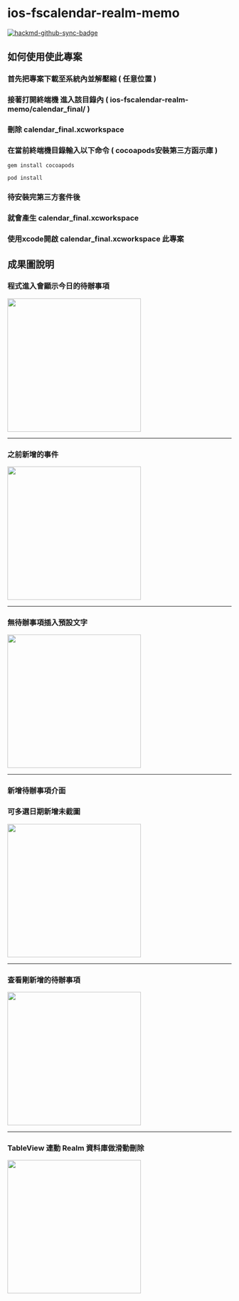 # ios-fscalendar-realm-memo

[![hackmd-github-sync-badge](https://hackmd.io/E9_xs-smSDCYoXOtJNbEcw/badge)](https://hackmd.io/E9_xs-smSDCYoXOtJNbEcw)


## 如何使用使此專案

### 首先把專案下載至系統內並解壓縮 ( 任意位置 )
### 接著打開終端機 進入該目錄內 ( ios-fscalendar-realm-memo/calendar_final/ )
### 刪除 calendar_final.xcworkspace 
### 在當前終端機目錄輸入以下命令 ( cocoapods安裝第三方函示庫 )
```
gem install cocoapods
```

```
pod install
```
### 待安裝完第三方套件後
### 就會產生 calendar_final.xcworkspace 
### 使用xcode開啟 calendar_final.xcworkspace 此專案


## 成果圖說明

### 程式進入會顯示今日的待辦事項

<img src="https://github.com/vincent-chang-rightfighter/ios-fscalendar-realm-memo/raw/main/screenshot/Simulator%20Screen%20Shot%20-%20iPhone%2011%20-%202021-01-14%20at%2017.52.38.png" width="300" />

---

### 之前新增的事件

<img src="https://github.com/vincent-chang-rightfighter/ios-fscalendar-realm-memo/raw/main/screenshot/Simulator%20Screen%20Shot%20-%20iPhone%2011%20-%202021-01-14%20at%2017.54.59.png" width="300" />

---

### 無待辦事項插入預設文字

<img src="https://github.com/vincent-chang-rightfighter/ios-fscalendar-realm-memo/raw/main/screenshot/Simulator%20Screen%20Shot%20-%20iPhone%2011%20-%202021-01-14%20at%2017.57.18.png" width="300" />

---

### 新增待辦事項介面
### 可多選日期新增未截圖

<img src="https://github.com/vincent-chang-rightfighter/ios-fscalendar-realm-memo/raw/main/screenshot/Simulator%20Screen%20Shot%20-%20iPhone%2011%20-%202021-01-14%20at%2017.58.09.png" width="300" />

---

### 查看剛新增的待辦事項

<img src="https://github.com/vincent-chang-rightfighter/ios-fscalendar-realm-memo/raw/main/screenshot/Simulator%20Screen%20Shot%20-%20iPhone%2011%20-%202021-01-14%20at%2017.58.35.png" width="300" />

---

### TableView 連動 Realm 資料庫做滑動刪除

<img src="https://github.com/vincent-chang-rightfighter/ios-fscalendar-realm-memo/raw/main/screenshot/Simulator%20Screen%20Shot%20-%20iPhone%2011%20-%202021-01-14%20at%2020.41.05.png" width="300" />








